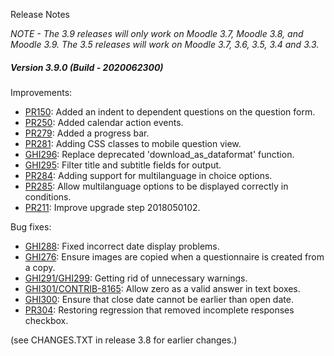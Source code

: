 Release Notes

_NOTE - The 3.9 releases will only work on Moodle 3.7, Moodle 3.8, and Moodle 3.9.
The 3.5 releases will work on Moodle 3.7, 3.6, 3.5, 3.4 and 3.3._

##### Version 3.9.0 (Build - 2020062300)
Improvements:

* [PR150](https://github.com/PoetOS/moodle-mod_questionnaire/pull/150): Added an indent to dependent questions on the question form.
* [PR250](https://github.com/PoetOS/moodle-mod_questionnaire/pull/250): Added calendar action events.
* [PR279](https://github.com/PoetOS/moodle-mod_questionnaire/pull/279): Added a progress bar.
* [PR281](https://github.com/PoetOS/moodle-mod_questionnaire/pull/281): Adding CSS classes to mobile question view.
* [GHI296](https://github.com/PoetOS/moodle-mod_questionnaire/issues/296): Replace deprecated 'download_as_dataformat' function.
* [GHI295](https://github.com/PoetOS/moodle-mod_questionnaire/issues/295): Filter title and subtitle fields for output.
* [PR284](https://github.com/PoetOS/moodle-mod_questionnaire/pull/284): Adding support for multilanguage in choice options.
* [PR285](https://github.com/PoetOS/moodle-mod_questionnaire/pull/285): Allow multilanguage options to be displayed correctly in conditions.
* [PR211](https://github.com/PoetOS/moodle-mod_questionnaire/pull/211): Improve upgrade step 2018050102.


Bug fixes:

* [GHI288](https://github.com/PoetOS/moodle-mod_questionnaire/issues/288): Fixed incorrect date display problems.
* [GHI276](https://github.com/PoetOS/moodle-mod_questionnaire/issues/276): Ensure images are copied when a questionnaire is created from a copy.
* [GHI291/GHI299](https://github.com/PoetOS/moodle-mod_questionnaire/issues/291): Getting rid of unnecessary warnings.
* [GHI301/CONTRIB-8165](https://github.com/PoetOS/moodle-mod_questionnaire/issues/301): Allow zero as a valid answer in text boxes.
* [GHI300](https://github.com/PoetOS/moodle-mod_questionnaire/issues/300): Ensure that close date cannot be earlier than open date.
* [PR304](https://github.com/PoetOS/moodle-mod_questionnaire/pull/304): Restoring regression that removed incomplete responses checkbox.

(see CHANGES.TXT in release 3.8 for earlier changes.)